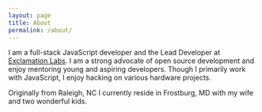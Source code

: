 ```yaml
---
layout: page
title: About
permalink: /about/
---
```


I am a full-stack JavaScript developer and the Lead Developer at <a href="https://www.exclamationlabs.com" target="_blank">Exclamation Labs</a>. I am a strong advocate of open source development and enjoy mentoring young and aspiring developers. Though I primarily work with JavaScript, I enjoy hacking on various hardware projects.

Originally from Raleigh, NC I currently reside in Frostburg, MD with my wife and two wonderful kids.
